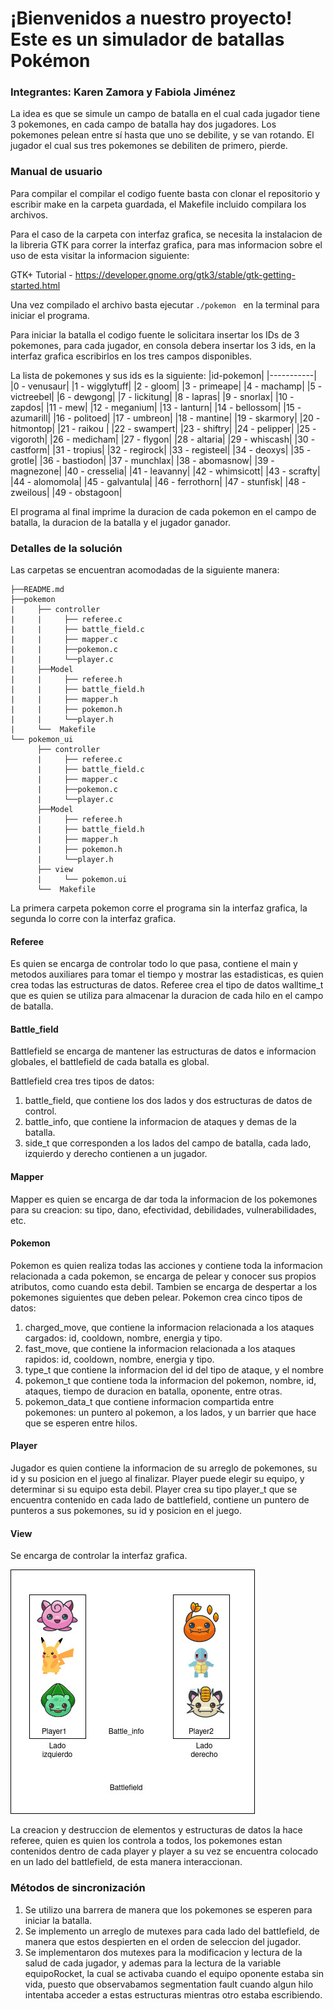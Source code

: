 # ¡Bienvenidos a nuestro proyecto! Este es un simulador de batallas Pokémon
### Integrantes: Karen Zamora y Fabiola Jiménez

La idea es que se simule un campo de batalla en el cual cada jugador tiene 3 pokemones, en cada campo de batalla hay dos jugadores. Los pokemones pelean entre sí hasta que uno se debilite, y se van rotando.
El jugador el cual sus tres pokemones se debiliten de primero, pierde.


### Manual de usuario
Para compilar el compilar el codigo fuente basta con clonar el repositorio y escribir make en la carpeta guardada, el Makefile incluido compilara los archivos.

Para el caso de la carpeta con interfaz grafica, se necesita la instalacion de la libreria GTK para correr la interfaz grafica, para mas informacion sobre el uso de esta visitar la informacion siguiente:

GTK+ Tutorial - https://developer.gnome.org/gtk3/stable/gtk-getting-started.html

Una vez compilado el archivo basta ejecutar `./pokemon ` en la terminal para iniciar el programa.

Para iniciar la batalla el codigo fuente le solicitara insertar los IDs de 3 pokemones, para cada jugador, en consola debera insertar los 3 ids, en la interfaz grafica escribirlos en los tres campos disponibles. 

La lista de pokemones y sus ids es la siguiente:
|id-pokemon|
|-----------|
|0 - venusaur|
|1 - wigglytuff|
|2 - gloom|
|3 - primeape|
|4 - machamp|
|5 - victreebel|
|6 - dewgong|
|7 - lickitung|
|8 - lapras|
|9 - snorlax|
|10 - zapdos|
|11 - mew|
|12 - meganium|
|13 - lanturn|
|14 - bellossom|
|15 - azumarill|
|16 - politoed|
|17 - umbreon|
|18 - mantine|
|19 - skarmory|
|20 - hitmontop|
|21 - raikou |
|22 - swampert|
|23 - shiftry|
|24 - pelipper|
|25 - vigoroth|
|26 - medicham|
|27 - flygon|
|28 - altaria|
|29 - whiscash|
|30 - castform|
|31 - tropius|
|32 - regirock|
|33 - registeel|
|34 - deoxys|
|35 - grotle|
|36 - bastiodon|
|37 - munchlax|
|38 - abomasnow|
|39 - magnezone|
|40 - cresselia|
|41 - leavanny|
|42 - whimsicott|
|43 - scrafty|
|44 - alomomola|
|45 - galvantula|
|46 - ferrothorn|
|47 - stunfisk|
|48 - zweilous|
|49 - obstagoon|

El programa al final imprime la duracion de cada pokemon en el campo de batalla, la duracion de la batalla y el jugador ganador.

### Detalles de la solución

Las carpetas se encuentran acomodadas de la siguiente manera:
```
├──README.md
├──pokemon
|     ├── controller
|     |     ├── referee.c
|     |     ├── battle_field.c
|     |     ├── mapper.c
|     |     ├──pokemon.c
|     |     └──player.c
|     ├──Model
|     |     ├── referee.h
|     |     ├── battle_field.h
|     |     ├── mapper.h
|     |     ├── pokemon.h
|     |     └──player.h
|     └──  Makefile
└── pokemon_ui
      ├── controller
      |     ├── referee.c
      |     ├── battle_field.c
      |     ├── mapper.c
      |     ├──pokemon.c
      |     └──player.c
      ├──Model
      |     ├── referee.h
      |     ├── battle_field.h
      |     ├── mapper.h
      |     ├── pokemon.h
      |     └──player.h
      ├── view
      |     └── pokemon.ui
      └──  Makefile
```
La primera carpeta pokemon corre el programa sin la interfaz grafica, la segunda lo corre con la interfaz grafica.

#### Referee
Es quien se encarga de controlar todo lo que pasa, contiene el main y metodos auxiliares para tomar el tiempo y mostrar las estadisticas, es quien crea todas las estructuras de datos. Referee crea el tipo de datos walltime_t que es quien se utiliza para almacenar la duracion de cada hilo en el campo de batalla.

#### Battle_field
Battlefield se encarga de mantener las estructuras de datos e informacion globales, el battlefield de cada batalla es global.

Battlefield crea tres tipos de datos:
1. battle_field, que contiene los dos lados y dos estructuras de datos de control. 
2. battle_info, que contiene la informacion de ataques y demas de la batalla.
3. side_t que corresponden a los lados del campo de batalla, cada lado, izquierdo y derecho contienen a un jugador.

#### Mapper
Mapper es quien se encarga de dar toda la informacion de los pokemones para su creacion: su tipo, dano, efectividad, debilidades, vulnerabilidades, etc.

#### Pokemon
Pokemon es quien realiza todas las acciones y contiene toda la informacion relacionada a cada pokemon, se encarga de pelear y conocer sus propios atributos, como cuando esta debil. Tambien se encarga de despertar a los pokemones siguientes que deben pelear.
Pokemon crea cinco tipos de datos:
1. charged_move, que contiene la informacion relacionada a los ataques cargados: id, cooldown, nombre, energia y tipo.
2. fast_move, que contiene la informacion relacionada a los ataques rapidos: id, cooldown, nombre, energia y tipo.
3. type_t que contiene la informacion del id del tipo de ataque, y el nombre
4. pokemon_t que contiene toda la informacion del pokemon, nombre, id, ataques, tiempo de duracion en batalla, oponente, entre otras.
5. pokemon_data_t que contiene informacion compartida entre pokemones: un puntero al pokemon, a los lados, y un barrier que hace que se esperen entre hilos.

#### Player
Jugador es quien contiene la informacion de su arreglo de pokemones, su id y su posicion en el juego al finalizar.
Player puede elegir su equipo, y determinar si su equipo esta debil.
Player crea su tipo player_t que se encuentra contenido en cada lado de battlefield, contiene un puntero de punteros a sus pokemones, su id y posicion en el juego.

#### View
Se encarga de controlar la interfaz grafica.

![diagrama](pokemon.jpg)

La creacion y destruccion de elementos y estructuras de datos la hace referee, quien es quien los controla a todos, los pokemones estan contenidos dentro de cada player y player a su vez se encuentra colocado en un lado del battlefield, de esta manera interaccionan.


### Métodos de sincronización
1. Se utilizo una barrera de manera que los pokemones se esperen para iniciar la batalla.
2. Se implemento un arreglo de mutexes para cada lado del battlefield, de manera que estos despierten en el orden de seleccion del jugador.
3. Se implementaron dos mutexes para la modificacion y lectura de la salud de cada jugador, y ademas para la lectura de la variable equipoRocket, la cual se activaba cuando el equipo oponente estaba sin vida, puesto que observabamos segmentation fault cuando algun hilo intentaba acceder a estas estructuras mientras otro estaba escribiendo.


